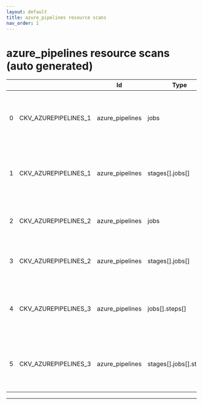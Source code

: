 ```yaml
---
layout: default
title: azure_pipelines resource scans
nav_order: 1
---
```


# azure_pipelines resource scans (auto generated)

|    |                      | Id              | Type                    | Entity                                             | Policy          | IaC                                                                                                          |
|----|----------------------|-----------------|-------------------------|----------------------------------------------------|-----------------|--------------------------------------------------------------------------------------------------------------|
|  0 | CKV_AZUREPIPELINES_1 | azure_pipelines | jobs                    | Ensure container job uses a non latest version tag | Azure Pipelines | https://github.com/bridgecrewio/checkov/tree/master/checkov/azure_pipelines/checks/job/ContainerLatestTag.py |
|  1 | CKV_AZUREPIPELINES_1 | azure_pipelines | stages[].jobs[]         | Ensure container job uses a non latest version tag | Azure Pipelines | https://github.com/bridgecrewio/checkov/tree/master/checkov/azure_pipelines/checks/job/ContainerLatestTag.py |
|  2 | CKV_AZUREPIPELINES_2 | azure_pipelines | jobs                    | Ensure container job uses a version digest         | Azure Pipelines | https://github.com/bridgecrewio/checkov/tree/master/checkov/azure_pipelines/checks/job/ContainerDigest.py    |
|  3 | CKV_AZUREPIPELINES_2 | azure_pipelines | stages[].jobs[]         | Ensure container job uses a version digest         | Azure Pipelines | https://github.com/bridgecrewio/checkov/tree/master/checkov/azure_pipelines/checks/job/ContainerDigest.py    |
|  4 | CKV_AZUREPIPELINES_3 | azure_pipelines | jobs[].steps[]          | Ensure set variable is not marked as a secret      | Azure Pipelines | https://github.com/bridgecrewio/checkov/tree/master/checkov/azure_pipelines/checks/job/SetSecretVariable.py  |
|  5 | CKV_AZUREPIPELINES_3 | azure_pipelines | stages[].jobs[].steps[] | Ensure set variable is not marked as a secret      | Azure Pipelines | https://github.com/bridgecrewio/checkov/tree/master/checkov/azure_pipelines/checks/job/SetSecretVariable.py  |


---


